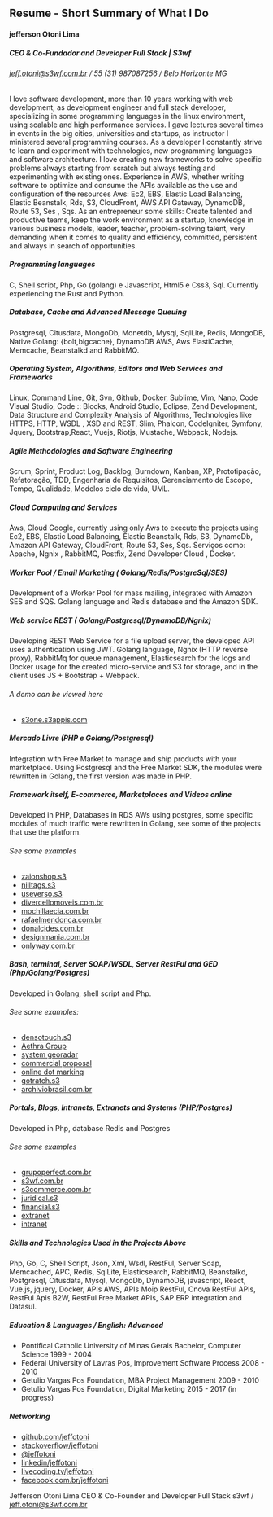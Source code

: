 ## Resume - Short Summary of What I Do
#### jefferson Otoni Lima
##### CEO & Co-Fundador and Developer Full Stack | S3wf 
###### jeff.otoni@s3wf.com.br / 55 (31) 987087256 / Belo Horizonte MG

I love software development, more than 10 years working with web development, as development engineer and full stack developer, specializing in some programming languages ​​in the linux environment, using scalable and high performance services. I gave lectures several times in events in the big cities, universities and startups, as instructor I ministered several programming courses. As a developer I constantly strive to learn and experiment with technologies, new programming languages ​​and software architecture. I love creating new frameworks to solve specific problems always starting from scratch but always testing and experimenting with existing ones. Experience in AWS, whether writing software to optimize and consume the APIs available as the use and configuration of the resources Aws: Ec2, EBS, Elastic Load Balancing, Elastic Beanstalk, Rds, S3, CloudFront, AWS API Gateway, DynamoDB, Route 53, Ses , Sqs. As an entrepreneur some skills: Create talented and productive teams, keep the work environment as a startup, knowledge in various business models, leader, teacher, problem-solving talent, very demanding when it comes to quality and efficiency, committed, persistent and always in search of opportunities.

##### Programming languages
C, Shell script, Php, Go (golang) e Javascript, Html5 e Css3, Sql. Currently experiencing the Rust and Python.

##### Database, Cache and Advanced Message Queuing
Postgresql, Citusdata, MongoDb, Monetdb, Mysql, SqlLite, Redis, MongoDB, Native Golang: {bolt,bigcache}, DynamoDB AWS, Aws ElastiCache,   Memcache, Beanstalkd and RabbitMQ.

##### Operating System, Algorithms, Editors and Web Services and Frameworks
Linux, Command Line, Git, Svn, Github, Docker, Sublime, Vim, Nano, Code Visual Studio, Code :: Blocks, Android Studio, Eclipse, Zend Development, Data Structure and Complexity Analysis of Algorithms, Technologies like HTTPS, HTTP, WSDL , XSD and REST, Slim, Phalcon, CodeIgniter, Symfony, Jquery, Bootstrap,React, Vuejs, Riotjs, Mustache, Webpack, Nodejs.

##### Agile Methodologies and Software Engineering
Scrum, Sprint, Product Log, Backlog, Burndown, Kanban, XP, Prototipação, Refatoração, TDD, Engenharia de Requisitos, Gerenciamento de Escopo, Tempo, Qualidade, Modelos ciclo de vida, UML.

##### Cloud Computing and Services
Aws, Cloud Google, currently using only Aws to execute the projects using Ec2, EBS, Elastic Load Balancing, Elastic Beanstalk, Rds, S3, DynamoDb, Amazon API Gateway, CloudFront, Route 53, Ses, Sqs. Serviços como: Apache, Ngnix , RabbitMQ, Postfix,  Zend Developer Cloud , Docker.

##### Worker Pool / Email Marketing ( Golang/Redis/PostgreSql/SES)
Development of a Worker Pool for mass mailing, integrated with Amazon SES and SQS. Golang language and Redis database and the Amazon SDK.

##### Web service REST ( Golang/Postgresql/DynamoDB/Ngnix)
Developing REST Web Service for a file upload server, the developed API uses authentication using JWT. Golang language, Ngnix (HTTP reverse proxy), RabbitMq for queue management, Elasticsearch for the logs and Docker usage for the created micro-service and S3 for storage, and in the client uses JS + Bootstrap + Webpack.

###### A demo can be viewed here

- [s3one.s3appis.com](http://s3one.s3apis.com)

##### Mercado Livre (PHP e Golang/Postgresql)
Integration with Free Market to manage and ship products with your marketplace. Using Postgresql and the Free Market SDK, the modules were rewritten in Golang, the first version was made in PHP.

##### Framework itself, E-commerce, Marketplaces and Videos online
Developed in PHP, Databases in RDS AWs using postgres, some specific modules of much traffic were rewritten in Golang, see some of the projects that use the platform.

###### See some examples
- [zaionshop.s3](http://zaionshop.s3commerce.com.br)
- [nilltags.s3](http://nilltags.s3wf.com.br)
- [useverso.s3](http://useverso.s3commerce.com.br)
- [divercellomoveis.com.br](http://divercello2.s3commerce.com.br)
- [mochillaecia.com.br](http://mochilaecia.com.br)
- [rafaelmendonca.com.br](http://rafaelmendonca.com.br)
- [donalcides.com.br](http://donalcides.com.br)
- [designmania.com.br](http://designmania.com.br)
- [onlyway.com.br](http://onlyway.s3wf.com.br)

##### Bash, terminal, Server SOAP/WSDL, Server RestFul and GED (Php/Golang/Postgres)
Developed in Golang, shell script and Php.

###### See some examples:
- [densotouch.s3](http://densotouch.s3wf.com.br)
- [Aethra Group](http://develged.aethra.com.br)
- [system georadar](http://sao.georadar.com.br)
- [commercial proposal](http://spc2.s3wf.com.br)
- [online dot marking](http://ponto.s3wf.com.br)
- [gotratch.s3](http://gotratch.s3wf.com.br)
- [archiviobrasil.com.br](http://archiviobrasil.com.br)

##### Portals, Blogs, Intranets, Extranets and Systems (PHP/Postgres)
Developed in Php, database Redis and Postgres

###### See some examples
- [grupoperfect.com.br](http://grupoperfect.com.br)
- [s3wf.com.br](http://s3wf.com.br)
- [s3commerce.com.br](http://s3commerce.com.br)
- [juridical.s3](http://juridico.s3wf.com.br)
- [financial.s3](http://financeiro.s3wf.com.br)
- [extranet](http://extranet.aethra.com.br)
- [intranet](http://intranet.aethra.com.br)

##### Skills and Technologies Used in the Projects Above
Php, Go, C, Shell Script, Json, Xml, Wsdl, RestFul, Server Soap, Memcached, APC,  Redis, SqlLite, Elasticsearch, RabbitMQ, Beanstalkd, Postgresql, Citusdata, Mysql, MongoDb, DynamoDB, javascript, React, Vue.js, jquery, Docker, APIs AWS, APIs Moip RestFul, Cnova RestFul APIs, RestFul Apis B2W, RestFul Free Market APIs, SAP ERP integration and Datasul.

##### Education & Languages / English: Advanced
- Pontifical Catholic University of Minas Gerais Bachelor, Computer Science 1999 - 2004
- Federal University of Lavras Pos, Improvement Software Process 2008 - 2010
- Getulio Vargas Pos Foundation, MBA Project Management 2009 - 2010
- Getulio Vargas Pos Foundation, Digital Marketing 2015 - 2017 (in progress)

##### Networking

- [github.com/jeffotoni](https://github.com/jeffotoni)
- [stackoverflow/jeffotoni](https://pt.stackoverflow.com/users/80089/jefferson-otoni-lima?tab=profile)
- [@jeffotoni](https://twitter.com/jeffotoni)
- [linkedin/jeffotoni](https://www.linkedin.com/in/jefferson-otoni-lima-a784394/)
- [livecoding.tv/jeffotoni](https://www.liveedu.tv/jeffotoni)
- [facebook.com.br/jeffotoni](https://www.facebook.com/jeffotoni) 

Jefferson Otoni Lima CEO & Co-Founder and Developer Full Stack s3wf / jeff.otoni@s3wf.com.br

